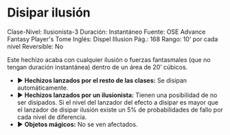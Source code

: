 # Disipar ilusión

Clase-Nivel: Ilusionista-3
Duración: Instantáneo
Fuente: OSE Advance Fantasy Player's Tome
Inglés: Dispel Illusion
Pág.: 168
Rango: 10’ por cada nivel
Reversible: No

Este hechizo acaba con cualquier ilusión o fuerzas fantasmales (que no tengan duración instantánea) dentro de un área de 20’ cúbicos. 

- ▶ **Hechizos lanzados por el resto de las clases:** Se disipan automáticamente.
- ▶ **Hechizos lanzados por un ilusionista:** Tienen una posibilidad de no ser disipados. Si el nivel del lanzador del efecto a disipar es mayor que el lanzador de disipar ilusión existe un 5% de probabilidades de fallo por cada nivel de diferencia.
- ▶ **Objetos mágicos:** No se ven afectados.